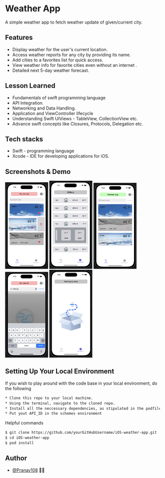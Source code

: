 # Weather App

A simple weather app to fetch weather update of given/current city.

## Features

- Display weather for the user's current location.
- Access weather reports for any city by providing its name.
- Add cities to a favorites list for quick access.
- View weather info for favorite cities even without an internet .
- Detailed next 5-day weather forecast.

## Lesson Learned

- Fundamentals of swift programming language
- API Integration.
- Networking and Data Handling.
- Application and ViewController lifecycle
- Understanding Swift UIViews - TableView, CollectionView etc.
- Advance swift concepts like Closures, Protocols, Delegation etc.

## Tech stacks

- Swift - programming language
- Xcode - IDE for developing applications for iOS.

## Screenshots & Demo
<img src="/ScreenShots/DemoImage1.png" width="140"/> <img src="/ScreenShots/DemoImage2.png" width="140"/> <img src="/ScreenShots/DemoImage3.png" width="140"/> <img src="/ScreenShots/DemoImage4.png" width="140"/> <img src="/ScreenShots/DemoImage5.png" width="140"/>

## Setting Up Your Local Environment

If you wish to play around with the code base in your local environment, do the following

```bash
* Clone this repo to your local machine.
* Using the terminal, navigate to the cloned repo.
* Install all the neccessary dependencies, as stipulated in the podfile.
* Put yout API_ID in the schemes environment
```

Helpful commands

```bash
$ git clone https://github.com/yourGitHubUsername/iOS-weather-app.git
$ cd iOS-weather-app
$ pod install
```

## Author

- [@Pranav108](https://github.com/Pranav108/) 🙋‍♂️
